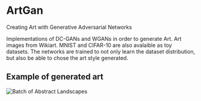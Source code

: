 # ArtGan
Creating Art with Generative Adversarial Networks

Implementations of DC-GANs and WGANs in order to generate Art. Art images from Wikiart. MNIST and CIFAR-10 are also avalaible as toy datasets.
The networks are trained to not only learn the dataset distribution, but also be able to chose the art style generated. 

## Example of generated art
![Batch of Abstract Landscapes](https://github.com/Thomas0Gilles/ArtGan/blob/master/art_wgan_100.png)
